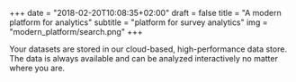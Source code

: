 +++
date = "2018-02-20T10:08:35+02:00"
draft = false
title = "A modern platform for analytics"
subtitle = "platform for survey analytics"
img = "modern_platform/search.png"
+++

Your datasets are stored in our cloud-based, high-performance data store. The data is always available and can be analyzed interactively no matter where you are.
